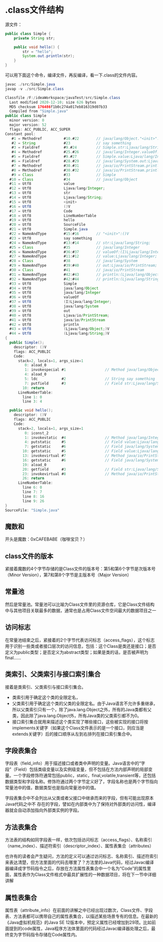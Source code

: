 # .class文件结构

源文件：

```java
public class Simple {
    private String str;

    public void hello() {
        str = "hello";
        System.out.println(str);
    }
}

```

可以用下面这个命令，编译文件，再反编译，看一下.class的文件内容。

```java
javac ./src/Simple.java
javap -v ./src/Simple.class
```

```java
Classfile /F:/ideaWorkspace/javaTest/src/Simple.class
  Last modified 2020-12-10; size 626 bytes
  MD5 checksum 176486f1b0c274a017eb816319d07b33
  Compiled from "Simple.java"
public class Simple
  minor version: 0
  major version: 52
  flags: ACC_PUBLIC, ACC_SUPER
Constant pool:
   #1 = Methodref          #10.#22        // java/lang/Object."<init>":()V
   #2 = String             #23            // say something
   #3 = Fieldref           #9.#24         // Simple.str:Ljava/lang/String;
   #4 = Methodref          #25.#26        // java/lang/Integer.valueOf:(I)Ljava/lang/Integer;
   #5 = Fieldref           #9.#27         // Simple.value:Ljava/lang/Integer;
   #6 = Fieldref           #28.#29        // java/lang/System.out:Ljava/io/PrintStream;
   #7 = Methodref          #30.#31        // java/io/PrintStream.println:(Ljava/lang/Object;)V
   #8 = Methodref          #30.#32        // java/io/PrintStream.println:(Ljava/lang/String;)V
   #9 = Class              #33            // Simple
  #10 = Class              #34            // java/lang/Object
  #11 = Utf8               value
  #12 = Utf8               Ljava/lang/Integer;
  #13 = Utf8               str
  #14 = Utf8               Ljava/lang/String;
  #15 = Utf8               <init>
  #16 = Utf8               ()V
  #17 = Utf8               Code
  #18 = Utf8               LineNumberTable
  #19 = Utf8               hello
  #20 = Utf8               SourceFile
  #21 = Utf8               Simple.java
  #22 = NameAndType        #15:#16        // "<init>":()V
  #23 = Utf8               say something
  #24 = NameAndType        #13:#14        // str:Ljava/lang/String;
  #25 = Class              #35            // java/lang/Integer
  #26 = NameAndType        #36:#37        // valueOf:(I)Ljava/lang/Integer;
  #27 = NameAndType        #11:#12        // value:Ljava/lang/Integer;
  #28 = Class              #38            // java/lang/System
  #29 = NameAndType        #39:#40        // out:Ljava/io/PrintStream;
  #30 = Class              #41            // java/io/PrintStream
  #31 = NameAndType        #42:#43        // println:(Ljava/lang/Object;)V
  #32 = NameAndType        #42:#44        // println:(Ljava/lang/String;)V
  #33 = Utf8               Simple
  #34 = Utf8               java/lang/Object
  #35 = Utf8               java/lang/Integer
  #36 = Utf8               valueOf
  #37 = Utf8               (I)Ljava/lang/Integer;
  #38 = Utf8               java/lang/System
  #39 = Utf8               out
  #40 = Utf8               Ljava/io/PrintStream;
  #41 = Utf8               java/io/PrintStream
  #42 = Utf8               println
  #43 = Utf8               (Ljava/lang/Object;)V
  #44 = Utf8               (Ljava/lang/String;)V
{
  public Simple();
    descriptor: ()V
    flags: ACC_PUBLIC
    Code:
      stack=2, locals=1, args_size=1
         0: aload_0
         1: invokespecial #1                  // Method java/lang/Object."<init>":()V
         4: aload_0
         5: ldc           #2                  // String say something
         7: putfield      #3                  // Field str:Ljava/lang/String;
        10: return
      LineNumberTable:
        line 1: 0
        line 3: 4

  public void hello();
    descriptor: ()V
    flags: ACC_PUBLIC
    Code:
      stack=2, locals=1, args_size=1
         0: iconst_2
         1: invokestatic  #4                  // Method java/lang/Integer.valueOf:(I)Ljava/lang/Integer;
         4: putstatic     #5                  // Field value:Ljava/lang/Integer;
         7: getstatic     #6                  // Field java/lang/System.out:Ljava/io/PrintStream;
        10: getstatic     #5                  // Field value:Ljava/lang/Integer;
        13: invokevirtual #7                  // Method java/io/PrintStream.println:(Ljava/lang/Object;)V
        16: getstatic     #6                  // Field java/lang/System.out:Ljava/io/PrintStream;
        19: aload_0
        20: getfield      #3                  // Field str:Ljava/lang/String;
        23: invokevirtual #8                  // Method java/io/PrintStream.println:(Ljava/lang/String;)V
        26: return
      LineNumberTable:
        line 6: 0
        line 7: 7
        line 8: 16
        line 9: 26
}
SourceFile: "Simple.java"

```

## 魔数和

开头是魔数：0xCAFEBABE（咖啡宝贝？）

## class文件的版本

紧接着魔数的4个字节存储的是Class文件的版本号：第5和第6个字节是次版本号（Minor
Version），第7和第8个字节是主版本号（Major Version）

## 常量池

然后是常量池。常量池可以比喻为Class文件里的资源仓库，它是Class文件结构中与其他项目关联最多的数据，通常也是占用Class文件空间最大的数据项目之一

## 访问标志

在常量池结束之后，紧接着的2个字节代表访问标志（access_flags），这个标志用于识别一些类或者接口层次的访问信息，包括：这个Class是类还是接口；是否定义为public类型；是否定义为abstract类型；如果是类的话，是否被声明为final......

## 类索引、父类索引与接口索引集合

接着是类索引、父类索引与接口索引集合。

- 类索引用于确定这个类的全限定名，
- 父类索引用于确定这个类的父类的全限定名。由于Java语言不允许多重继承，所以父类索引只有一个，除了java.lang.Object之外，所有的Java类都有父类，因此除了java.lang.Object外，所有Java类的父类索引都不为0。
- 接口索引集合就用来描述这个类实现了哪些接口，这些被实现的接口将按implements关键字（如果这个Class文件表示的是一个接口，则应当是extends关键字）后的接口顺序从左到右排列在接口索引集合中。

## 字段表集合

字段表（field_info）用于描述接口或者类中声明的变量。Java语言中的“字段”（Field）包括类级变量以及实例级变量，但不包括在方法内部声明的局部变量。一个字段修饰符通常包括public，static，final,volatile,transient等，还包括数据类型和字段名称。修饰符通过两个字节定义好了，字段名称也是两个字节指向常量池中的值，数据类型也是指向常量池中的值。

字段表集合中不会列出从父类或者父接口中继承而来的字段，但有可能出现原本Java代码之中不
存在的字段，譬如在内部类中为了保持对外部类的访问性，编译器就会自动添加指向外部类实例的字段。

## 方法表集合

方法表的结构如同字段表一样，依次包括访问标志（access_flags）、名称索引（name_index）、描述符索引（descriptor_index）、属性表集合（attributes）

也许有的读者会产生疑问，方法的定义可以通过访问标志、名称索引、描述符索引来表达清楚，但方法里面的代码去哪里了？方法里的Java代码，经过Javac编译器编译成字节码指令之后，存放在方法属性表集合中一个名为“Code”的属性里面，属性表作为Class文件格式中最具扩展性的一种数据项目，将在下一节中详细讲解

## 属性表集合

属性表（attribute_info）在前面的讲解之中已经出现过数次，Class文件、字段表、方法表都可以携带自己的属性表集合，以描述某些场景专有的信息。在最新的《Java虚拟机规范》的Java SE 12版本中，预定义属性已经增加到29项。比如前面提到的code属性，Java程序方法体里面的代码经过Javac编译器处理之后，最终变为字节码指令存储在Code属性内。

